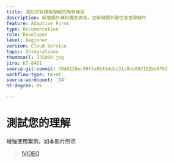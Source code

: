 ```yaml
---
title: 測試您對課程理解的簡單練習
description: 新增額外資料欄至表格，並新增額外屬性至搜尋條件
feature: Adaptive Forms
type: Documentation
role: Developer
level: Beginner
version: Cloud Service
topic: Integrationa
thumbnail: 335800.jpg
jira: KT-8481
source-git-commit: 30d6120ec99f7a95414dbc31c0cb002152bd6763
workflow-type: tm+mt
source-wordcount: '34'
ht-degree: 0%

---
```


# 測試您的理解

增強使用案例，如本影片所示

>[!VIDEO](https://video.tv.adobe.com/v/335800?quality=12&learn=on)

